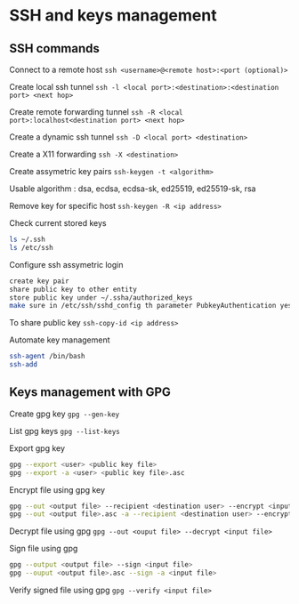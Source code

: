 # SSH and keys management
## SSH commands
Connect to a remote host
```ssh <username>@<remote host>:<port (optional)>```

Create local ssh tunnel
```ssh -l <local port>:<destination>:<destination port> <next hop>```

Create remote forwarding tunnel
```ssh -R <local port>:localhost<destination port> <next hop>```

Create a dynamic ssh tunnel
```ssh -D <local port> <destination>```
        
Create a X11 forwarding
```ssh -X <destination>```

Create assymetric key pairs
```ssh-keygen -t <algorithm>```

Usable algorithm : dsa, ecdsa, ecdsa-sk, ed25519, ed25519-sk, rsa

Remove key for specific host
```ssh-keygen -R <ip address>```

Check current stored keys
```bash
ls ~/.ssh
ls /etc/ssh
```

Configure ssh assymetric login
```bash
create key pair
share public key to other entity
store public key under ~/.ssha/authorized_keys
make sure in /etc/ssh/sshd_config th parameter PubkeyAuthentication yes is not commented
```
To share public key
```ssh-copy-id <ip address>```

Automate key management
```bash
ssh-agent /bin/bash
ssh-add
```

## Keys management with GPG
Create gpg key
```gpg --gen-key```

List gpg keys
```gpg --list-keys```

Export gpg key
```bash
gpg --export <user> <public key file>
gpg --export -a <user> <public key file>.asc
```

Encrypt file using gpg key
```bash
gpg --out <output file> --recipient <destination user> --encrypt <input file>
gpg --out <output file>.asc -a --recipient <destination user> --encrypt <input file>
```

Decrypt file using gpg
```gpg --out <ouput file> --decrypt <input file>```

Sign file using gpg
```bash
gpg --output <output file> --sign <input file>
gpg --ouput <output file>.asc --sign -a <input file>
```

Verify signed file using gpg
```gpg --verify <input file>```
